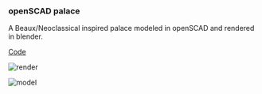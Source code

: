 ### openSCAD palace

A Beaux/Neoclassical inspired palace modeled in openSCAD and rendered in blender.

[Code](https://github.com/ChooseImage/CompForm22/blob/main/W13/cat-03.scad)

![render]("https://i.imgur.com/PFeBf5j.png")

![model]("https://i.imgur.com/eqVRaBf.png")